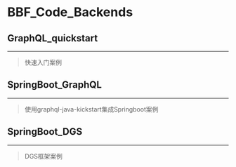 # BBF_Code_Backends


## GraphQL_quickstart
---
> 快速入门案例

## SpringBoot_GraphQL
---
> 使用graphql-java-kickstart集成Springboot案例

## SpringBoot_DGS
--- 
> DGS框架案例
